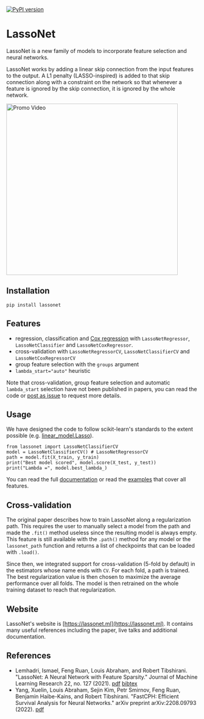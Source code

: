 [![PyPI version](https://badge.fury.io/py/lassonet.svg)](https://badge.fury.io/py/lassonet)

# LassoNet

LassoNet is a new family of models to incorporate feature selection and neural networks.

LassoNet works by adding a linear skip connection from the input features to the output. A L1 penalty (LASSO-inspired) is added to that skip connection along with a constraint on the network so that whenever a feature is ignored by the skip connection, it is ignored by the whole network.

<a href="https://www.youtube.com/watch?v=bbqpUfxA_OA" target="_blank"><img src="https://raw.githubusercontent.com/lasso-net/lassonet/master/docs/images/video_screenshot.png" width="450" alt="Promo Video"/></a>

## Installation

```
pip install lassonet
```

## Features

- regression, classification and [Cox regression](https://en.wikipedia.org/wiki/Proportional_hazards_model) with `LassoNetRegressor`, `LassoNetClassifier` and `LassoNetCoxRegressor`.
- cross-validation with `LassoNetRegressorCV`, `LassoNetClassifierCV` and `LassoNetCoxRegressorCV`
- group feature selection with the `groups` argument
- `lambda_start="auto"` heuristic

Note that cross-validation, group feature selection and automatic `lambda_start` selection have not been published in papers, you can read the code or [post as issue](https://github.com/lasso-net/lassonet/issues/new) to request more details.

## Usage

We have designed the code to follow scikit-learn's standards to the extent possible (e.g. [linear_model.Lasso](https://scikit-learn.org/stable/modules/generated/sklearn.linear_model.Lasso.html)).

```
from lassonet import LassoNetClassifierCV 
model = LassoNetClassifierCV() # LassoNetRegressorCV
path = model.fit(X_train, y_train)
print("Best model scored", model.score(X_test, y_test))
print("Lambda =", model.best_lambda_)
```

You can read the full [documentation](https://lassonet.ml/lassonet/api/) or read the [examples](https://github.com/lasso-net/lassonet/tree/master/examples) that cover all features.

## Cross-validation

The original paper describes how to train LassoNet along a regularization path. This requires the user to manually select a model from the path and made the `.fit()` method useless since the resulting model is always empty. This feature is still available with the `.path()` method for any model or the `lassonet_path` function and returns a list of checkpoints that can be loaded with `.load()`.

Since then, we integrated support for cross-validation (5-fold by default) in the estimators whose name ends with `CV`. For each fold, a path is trained. The best regularization value is then chosen to maximize the average performance over all folds. The model is then retrained on the whole training dataset to reach that regularization.

## Website

LassoNet's website is [https://lassonet.ml](https://lassonet.ml). It contains many useful references including the paper, live talks and additional documentation.

## References

- Lemhadri, Ismael, Feng Ruan, Louis Abraham, and Robert Tibshirani. "LassoNet: A Neural Network with Feature Sparsity." Journal of Machine Learning Research 22, no. 127 (2021). [pdf](https://arxiv.org/pdf/1907.12207.pdf) [bibtex](https://github.com/lasso-net/lassonet/blob/master/citation.bib)
- Yang, Xuelin, Louis Abraham, Sejin Kim, Petr Smirnov, Feng Ruan, Benjamin Haibe-Kains, and Robert Tibshirani. "FastCPH: Efficient Survival Analysis for Neural Networks." arXiv preprint arXiv:2208.09793 (2022). [pdf](https://arxiv.org/pdf/2208.09793.pdf)